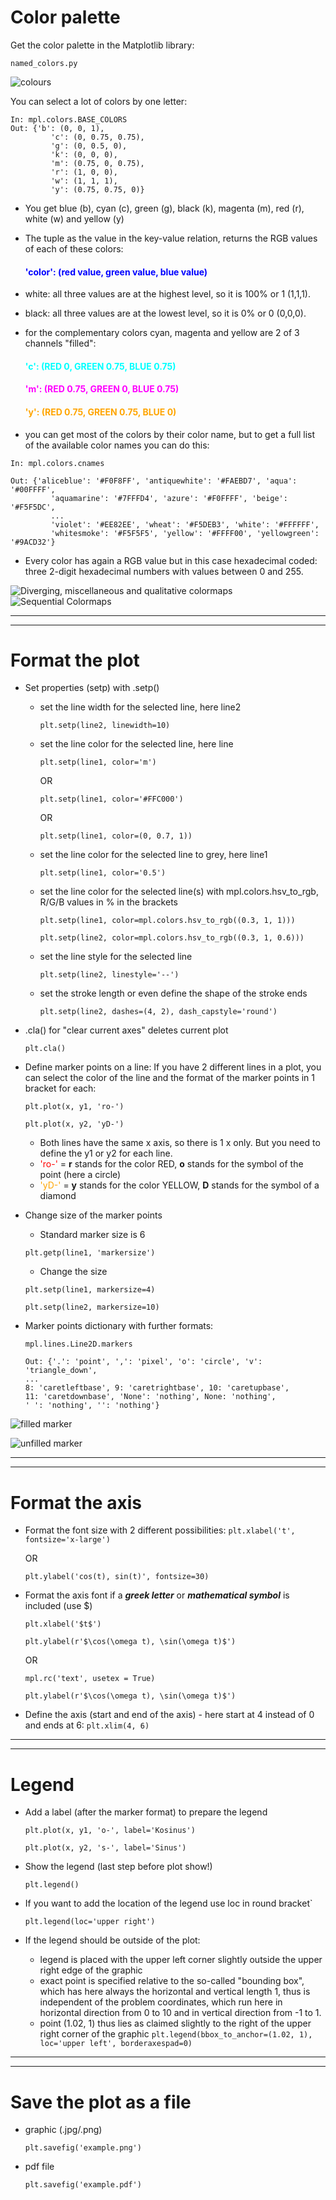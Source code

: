 # __Color palette__

Get the color palette in the Matplotlib library:

    named_colors.py 

![colours](https://github.com/IronMan2483/All_About_Basics/blob/main/Images/colour_palettes.png)

You can select a lot of colors by one letter:

`````````
In: mpl.colors.BASE_COLORS
Out: {'b': (0, 0, 1),
         'c': (0, 0.75, 0.75),
         'g': (0, 0.5, 0),
         'k': (0, 0, 0),
         'm': (0.75, 0, 0.75),
         'r': (1, 0, 0),
         'w': (1, 1, 1),
         'y': (0.75, 0.75, 0)}
`````````

* You get blue (b), cyan (c), green (g), black (k), magenta (m), red (r), white (w) and yellow (y) 
* The tuple as the value in the key-value relation, returns the RGB values of each of these colors:         
    #### <span style='color:blue'>__'color': (red value, green value, blue value)__</span>

* white: all three values are at the highest level, so it is 100% or 1 (1,1,1).
* black: all three values are at the lowest level, so it is 0% or 0 (0,0,0).
* for the complementary colors cyan, magenta and yellow are 2 of 3 channels "filled": 
    #### <span style='color:cyan'>__'c': (RED 0, GREEN 0.75, BLUE 0.75)__</span>
    #### <span style='color:magenta'>__'m': (RED 0.75, GREEN 0, BLUE 0.75)__</span>
    #### <span style='color:orange'>__'y': (RED 0.75, GREEN 0.75, BLUE 0)__</span>


* you can get most of the colors by their color name, but to get a full list of the available color names you can do this:

``````````
In: mpl.colors.cnames

Out: {'aliceblue': '#F0F8FF', 'antiquewhite': '#FAEBD7', 'aqua': '#00FFFF',
         'aquamarine': '#7FFFD4', 'azure': '#F0FFFF', 'beige': '#F5F5DC',
         ...
         'violet': '#EE82EE', 'wheat': '#F5DEB3', 'white': '#FFFFFF',
         'whitesmoke': '#F5F5F5', 'yellow': '#FFFF00', 'yellowgreen': '#9ACD32'}
``````````

* Every color has again a RGB value but in this case hexadecimal coded: three 2-digit hexadecimal numbers with values between 0 and 255.

![Diverging, miscellaneous and qualitative colormaps](https://github.com/IronMan2483/All_About_Basics/blob/main/Images/colormaps.png)
![Sequential Colormaps](https://github.com/IronMan2483/All_About_Basics/blob/main/Images/sequential_colormaps.png)

---
---

# __Format the plot__

* Set properties (setp) with .setp() 
    * set the line width for the selected line, here line2

        `
        plt.setp(line2, linewidth=10)
        `
    * set the line color for the selected line, here line

        `
        plt.setp(line1, color='m')
        `
        
        OR
        
        `
        plt.setp(line1, color='#FFC000')
        `
        
        OR
        
        `
        plt.setp(line1, color=(0, 0.7, 1))
        `

    * set the line color for the selected line to grey, here line1

        `
        plt.setp(line1, color='0.5')
        `
    * set the line color for the selected line(s) with mpl.colors.hsv_to_rgb, R/G/B values in % in the brackets

        ```
        plt.setp(line1, color=mpl.colors.hsv_to_rgb((0.3, 1, 1)))
        
        plt.setp(line2, color=mpl.colors.hsv_to_rgb((0.3, 1, 0.6)))
        ```
    * set the line style for the selected line

        `
        plt.setp(line2, linestyle='--')
        `
    * set the stroke length or even define the shape of the stroke ends

        `
        plt.setp(line2, dashes=(4, 2), dash_capstyle='round')
        `

* .cla() for "clear current axes" deletes current plot
    
    `
    plt.cla()
    `

* Define marker points on a line: If you have 2 different lines in a plot, you can select the color of the line and the format of the marker points in 1 bracket for each:
    ```
    plt.plot(x, y1, 'ro-')

    plt.plot(x, y2, 'yD-')
    ```

    * Both lines have the same x axis, so there is 1 x only. But you need to define the y1 or y2 for each line. 
    * <span style='color:red'>'ro-'</span> = __r__ stands for the color RED, __o__ stands for the symbol of the point (here a circle)
    * <span style='color:orange'>'yD-' </span>= __y__ stands for the color YELLOW, __D__ stands for the symbol of a diamond 

* Change size of the marker points
    * Standard marker size is 6

    `
    plt.getp(line1, 'markersize')
    `

    * Change the size
    ```
    plt.setp(line1, markersize=4)

    plt.setp(line2, markersize=10)
    ```

* Marker points dictionary with further formats:
    ``````````
    mpl.lines.Line2D.markers
    
    Out: {'.': 'point', ',': 'pixel', 'o': 'circle', 'v': 'triangle_down',
    ...
    8: 'caretleftbase', 9: 'caretrightbase', 10: 'caretupbase',
    11: 'caretdownbase', 'None': 'nothing', None: 'nothing',
    ' ': 'nothing', '': 'nothing'}
    ```````````

![filled marker](link)

![unfilled marker](link)

---
---

# __Format the axis__

* Format the font size with 2 different possibilities:
    `
    plt.xlabel('t', fontsize='x-large')
    `
    
    OR

    `
    plt.ylabel('cos(t), sin(t)', fontsize=30)
    `
* Format the axis font if a ___greek letter___ or ___mathematical symbol___ is included (use $)

    ```
    plt.xlabel('$t$')

    plt.ylabel(r'$\cos(\omega t), \sin(\omega t)$')
    ```

    OR

    ```
    mpl.rc('text', usetex = True)

    plt.ylabel(r'$\cos(\omega t), \sin(\omega t)$')
    ```
* Define the axis (start and end of the axis) - here start at 4 instead of 0 and ends at 6:
    `
    plt.xlim(4, 6)
    `

---
---

# __Legend__

* Add a label (after the marker format) to prepare the legend
    ```
    plt.plot(x, y1, 'o-', label='Kosinus')

    plt.plot(x, y2, 's-', label='Sinus')
    ```
* Show the legend (last step before plot show!)

    `
    plt.legend()
    `
* If you want to add the location of the legend use loc in round bracket`

    `
    plt.legend(loc='upper right')
    `
* If the legend should be outside of the plot:   
    * legend is placed with the upper left corner slightly outside the upper right edge of the graphic
    * exact point is specified relative to the so-called "bounding box", which has here always the horizontal and vertical length 1, thus is independent of the problem coordinates, which run here in horizontal direction from 0 to 10 and in vertical direction from -1 to 1. 
    * point (1.02, 1) thus lies as claimed slightly to the right of the upper right corner of the graphic
    `
    plt.legend(bbox_to_anchor=(1.02, 1), loc='upper left', borderaxespad=0)
    `
---
---

# __Save the plot as a file__

* graphic (.jpg/.png) 

    `
    plt.savefig('example.png')
    `
* pdf file

    `
    plt.savefig('example.pdf')
    `
